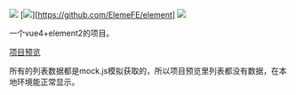 [![](https://img.shields.io/badge/vue--cli-~4.4.0-brightgreen.svg)](https://github.com/vuejs/vue)
[![](https://img.shields.io/badge/element--ui-^2.13.2-blue.svg)][https://github.com/ElemeFE/element]
![](https://img.shields.io/badge/author-lmc-orange.svg)

一个vue4+element2的项目。

[项目预览](https://lmc-2020.github.io/vue-project/pages/index.html)

所有的列表数据都是mock.js模拟获取的，所以项目预览里列表都没有数据，在本地环境能正常显示。
